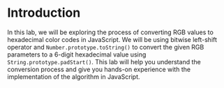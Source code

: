 # Introduction

In this lab, we will be exploring the process of converting RGB values to hexadecimal color codes in JavaScript. We will be using bitwise left-shift operator and `Number.prototype.toString()` to convert the given RGB parameters to a 6-digit hexadecimal value using `String.prototype.padStart()`. This lab will help you understand the conversion process and give you hands-on experience with the implementation of the algorithm in JavaScript.
